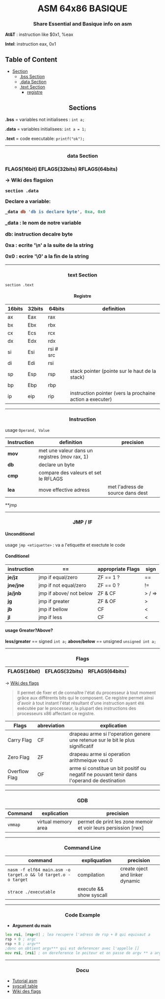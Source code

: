 <h1 align="center" >ASM 64x86 BASIQUE</h1>

<h3 align="center"> Share Essential and Basique info on asm </h3>

**At&T** : instruction like $0x1, %eax

**Intel**: instruction eax, 0x1

## Table of Content

- [Section](#sections)
  - [.bss Section](#bss-section)
  - [.data Section](#data-section)
  - [.text Section](#text-section)
    - [registre](#registre)


<h2 align="center">Sections</h2>

**.bss** = variables not initialisees : ```int a;```

**.data** = variables initialisees: ```int a = 1;```

**.text** = code executable: ```printf("ok");```

___

<h3 align="center">data Section<h3>
FLAGS(16bit) 	EFLAGS(32bits) 	RFLAGS(64bits)

-> Wiki des flagsion 

```section .data```

Declare a variable:
```asm
_data db 'db is declare byte', 0xa, 0x0 
```
**_data** : le nom de notre variable

**db**: instruction decalre byte

**0xa** : ecrite '\n' a la suite de la string

**0x0** : ecrire '\0' a la fin de la string

___

<h3 align="center">text Section</h3>

```section .text```
  
<h4 align="center">Registre</h4> 

16bits | 32bits | 64bits | definition
--- | --- | ---| ---
ax | Eax | rax
bx | Ebx | rbx
cx | Ecs | rcx
dx | Edx | rdx
si | Esi | rsi # src
di | Edi | rsi
sp | Esp | rsp | stack pointer (pointe sur le haut de la stack)
bp | Ebp | rbp
ip | eip | rip | instruction pointer (vers la prochaine action a executer)

___

<h3 align="center">Instruction</h3>

usage ```Operand, Value```

Instruction | definition | precision
--- | --- | ---
**mov** | met une valeur dans un registres (mov rax, 1)
**db** | declare un byte
**cmp** | compare des valeurs et set le RFLAGS
**lea** | move effective adress | met l'adress de source dans dest
**jmp

___

<h3 align="center">JMP / IF</h3>

<h4>Unconditionel</h4>

usage ```jmp <etiquette>``` : va a l'etiquette <etiquette> et exectute le code

<h4>Conditionel</h4>

instruction | == | appropriate Flags | sign
--- | --- | --- | ---
**je/jz** | jmp if equal/zero | ZF == 1 ? | ==
**jne/jne** | jmp if not equal/zero | ZF == 0 ? | !=
**ja/jnb** | jmp if above/ not below | ZF & CF | > / => 
**jg** | jmp if greater | ZF & OF | >
**jb** | jmp if bellow | CF | <
**jl** | jmp if less | CF | <

#### usage Greater?Above?
**less/greater** == signed  ```int a;```
**above/below** == unsigned ```unsigned int a;```

___
  
<h3 align="center">Flags</h3>

FLAGS(16bit) | EFLAGS(32bits) | RFLAGS(64bits)
--- | --- | ---
  
-> [Wiki des flags](https://fr.wikipedia.org/wiki/RFLAGS) 

> Il permet de fixer et de connaître l'état du processeur à tout moment grâce aux différents bits qui le composent.
Ce registre permet ainsi d'avoir à tout instant l'état résultant d'une instruction ayant été exécutée par le processeur,
la plupart des instructions des processeurs x86 affectant ce registre.

Flags | abreviation | explication
--- | --- | ---
Carry Flag | CF | drapeau arme si l'operation genere une retenue sur le bit le plus significatif
Zero Flag | ZF| drapeau arme si operation arithmeique vaut 0
Overflow Flag | OF | arme si constitue un bit positif ou negatif ne pouvant tenir dans l'operand de destination

___
  
<h3 align="center">GDB</h3>
  
Command | explication | precision 
--- | --- | ---
```vmmap``` | virtual memory area | permet de print les zone memoir et voir leurs persission [rwx]

___  

<h3 align="center">Command Line</h3>

command | expliquation | precision
--- | --- | ---
```nasm -f elf64 main.asm -o target.o && ld target.o -o target``` | compilation | create oject and linker dynamic
```strace ./executable``` | execute && show syscall

___

<h3 align="center">Code Example</h3>

- **Argument du main**
```asm
lea rsi, [rsp+8] ; lea recupere l'adress de rsp + 8 qui equivaut a 
rsp + 0 ; argc
rsp + 8 ; argv**
;donc on obtient argv*** qui est deferencer avec l'appelle []
mov rsi, [rsi] ; on dereference le poiteur et on passe de argv ** a argv* (ici on pointe sur argv[0])
```

___

<h3 align="center">Docu</h3>

- [Tutorial asm](https://revers.engineering/applied-reverse-engineering-series/)
- [syscall table](https://blog.rchapman.org/posts/Linux_System_Call_Table_for_x86_64/)
- [Wiki des flags](https://fr.wikipedia.org/wiki/RFLAGS)
